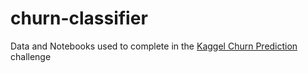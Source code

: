 # churn-classifier
Data and Notebooks used to complete in the [Kaggel Churn Prediction](https://www.kaggle.com/competitions/mdss-customer-churn-prediction/data) challenge
